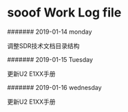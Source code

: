# sooof Work Log file


####### 2019-01-14 monday

调整SDR技术文档目录结构

####### 2019-01-15 Tuesday

更新U2 E1XX手册

####### 2019-01-16 wednesday

更新U2 E1XX手册
